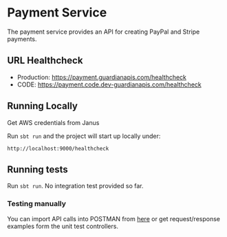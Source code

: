 # Payment Service

The payment service provides an API for creating PayPal and Stripe payments.

## URL Healthcheck

* Production: https://payment.guardianapis.com/healthcheck
* CODE: https://payment.code.dev-guardianapis.com/healthcheck

## Running Locally

Get AWS credentials from Janus

Run `sbt run` and the project will start up locally under:

`http://localhost:9000/healthcheck`

## Running tests

Run `sbt run`. No integration test provided so far.

### Testing manually

You can import API calls into POSTMAN from [here](postman) or get request/response examples form the unit test controllers.
